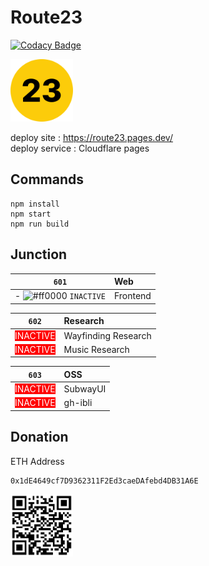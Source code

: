 # Route23

[![Codacy Badge](https://app.codacy.com/project/badge/Grade/efbf5eb736ca4041a25e4a1ceb106055)](https://www.codacy.com/gh/Route23/Route23/dashboard?utm_source=github.com&amp;utm_medium=referral&amp;utm_content=Route23/Route23&amp;utm_campaign=Badge_Grade)

<img src="public/assets/route23.png" width="100px">

deploy site : https://route23.pages.dev/ <br>
deploy service : Cloudflare pages

## Commands

```
npm install
npm start
npm run build
```

## Junction

| `601`                                                                 | Web      |
|-----------------------------------------------------------------------|:---------|
| - ![#ff0000](https://placehold.it/15/ff0000/ffffff?text=+) `INACTIVE` | Frontend |

| `602`                                                       | Research            |
|-------------------------------------------------------------|:--------------------|
| <span style="background:#ff0000;color:#fff;">INACTIVE<span> | Wayfinding Research |
| <span style="background:#ff0000;color:#fff;">INACTIVE<span> | Music Research      |

| `603`                                                       | OSS      |
|-------------------------------------------------------------|:---------|
| <span style="background:#ff0000;color:#fff;">INACTIVE<span> | SubwayUI |
| <span style="background:#ff0000;color:#fff;">INACTIVE<span> | gh-ibli  |

## Donation
ETH Address
```
0x1dE4649cf7D9362311F2Ed3caeDAfebd4DB31A6E
```
<img src="public/assets/donation-address.png" width="100">
